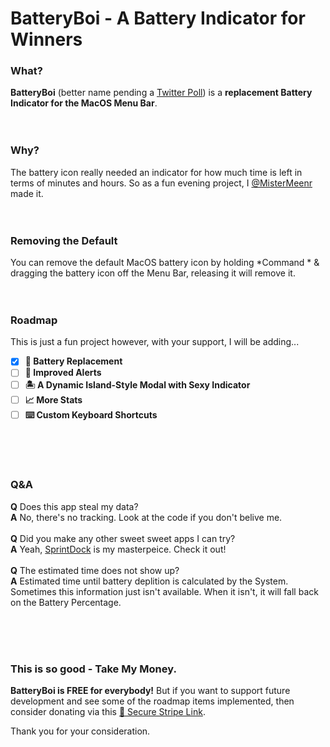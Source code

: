 # BatteryBoi - A Battery Indicator for Winners
### What?
**BatteryBoi** (better name pending a [Twitter Poll](https://twitter.com/mistermeenr)) is a **replacement Battery Indicator for the MacOS Menu Bar**. <br><br><br>

### Why?
The battery icon really needed an indicator for how much time is left in terms of minutes and hours. So as a fun evening project, I [@MisterMeenr](https://twitter.com/mistermeenr) made it. <br><br><br>

### Removing the Default
You can remove the default MacOS battery icon by holding *Command * & dragging the battery icon off the Menu Bar, releasing it will remove it. <br><br><br>

### Roadmap
This is just a fun project however, with your support, I will be adding...

- [X] **🔋 Battery Replacement**
- [ ] **🚨 Improved Alerts**
- [ ] **🏝️ A Dynamic Island-Style Modal with Sexy Indicator**
- [ ] **📈 More Stats**
- [ ] **⌨️ Custom Keyboard Shortcuts**

<br><br><br>

### Q&A
**Q** Does this app steal my data? <br>
**A** No, there's no tracking. Look at the code if you don't belive me.
<br><br>
**Q** Did you make any other sweet sweet apps I can try? <br>
**A** Yeah, [SprintDock](https://sprintdock.app) is my masterpeice. Check it out!
<br><br>
**Q** The estimated time does not show up? <br>
**A** Estimated time until battery deplition is calculated by the System. Sometimes this information just isn't available. When it isn't, it will fall back on the Battery Percentage. 


<br><br><br>


### This is so good - Take My Money. 
**BatteryBoi is FREE for everybody!** But if you want to support future development and see some of the roadmap items implemented, then consider donating via this [🔐 Secure Stripe Link](https://buy.stripe.com/14k7wl8PN5Dw81214a). 

Thank you for your consideration.
